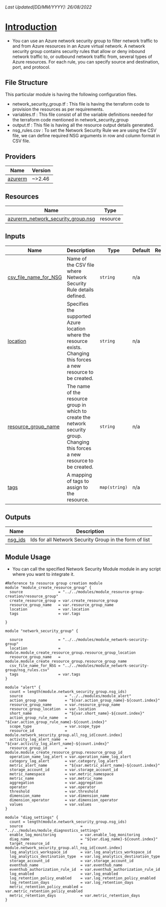 <!-- BEGIN_TF_DOCS -->
###### Last Updated[DD/MM/YYYY]: 26/08/2022
# <u> Introduction </u>
* You can use an Azure network security group to filter network traffic to and from Azure resources in an Azure virtual network. A network security group contains security rules that allow or deny inbound network traffic to, or outbound network traffic from, several types of Azure resources. For each rule, you can specify source and destination, port, and protocol.

## File Structure 
This particular module is having the following configuration files.
- network_security_group.tf : This file is having the terraform code to provision the resources as per requirements.
- variables.tf : This file consist of all the variable definitions needed for the terraform code mentioned in network_security_group
- output.tf : This file is having all the resource output details generated.
- nsg_rules.csv : To set the Network Security Rule we are using the CSV file, we can define required NSG arguments in row and column format in CSV file.

## Providers

| Name | Version |
|------|---------|
| <a name="provider_azurerm"></a> [azurerm](#provider\_azurerm) | ~>2.46 |

## Resources

| Name | Type |
|------|------|
| [azurerm_network_security_group.nsg](https://registry.terraform.io/providers/hashicorp/azurerm/latest/docs/resources/network_security_group) | resource |

## Inputs

| Name | Description | Type | Default | Required |
|------|-------------|------|---------|:--------:|
| <a name="input_csv_file_name_for_NSG"></a> [csv\_file\_name\_for\_NSG](#input\_csv\_file\_name\_for\_NSG) | Name of the CSV file where Network Security Rule details defined. | `string` | n/a | yes |
| <a name="input_location"></a> [location](#input\_location) | Specifies the supported Azure location where the resource exists. Changing this forces a new resource to be created. | `string` | n/a | yes |
| <a name="input_resource_group_name"></a> [resource\_group\_name](#input\_resource\_group\_name) | The name of the resource group in which to create the network security group. Changing this forces a new resource to be created. | `string` | n/a | yes |
| <a name="input_tags"></a> [tags](#input\_tags) | A mapping of tags to assign to the resource. | `map(string)` | n/a | yes |

## Outputs

| Name | Description |
|------|-------------|
| <a name="output_nsg_ids"></a> [nsg\_ids](#output\_nsg\_ids) | Ids for all Network Security Group in the form of list |

## Module Usage 
* You can call the specified Network Security Module module in any script where you want to integrate it.
```
#Reference to resource group creation module
module "module_create_resource_group" {
  source                = "../../modules/module_resource-group-creation/resource_group"
  create_resource_group = var.create_resource_group
  resource_group_name   = var.resource_group_name
  location              = var.location
  tags                  = var.tags

}

module "network_security_group" {

  source                = "../../modules/module_network-security-group"
  location              = module.module_create_resource_group.resource_group_location
  resource_group_name   = module.module_create_resource_group.resource_group_name
  csv_file_name_for_NSG = "../../modules/module_network-security-group/nsg_rules.csv"
  tags                  = var.tags
}

module "alert" {
  count = length(module.network_security_group.nsg_ids)
  source                   = "../../modules/module_alert"
  action_group_name        = "${var.action_group_name}-${count.index}"
  resource_group_name      = var.resource_group_name
  resource_group_location  = var.location
  short_name               = "${var.short_name}-${count.index}"
  action_group_rule_name   = "${var.action_group_rule_name}-${count.index}"
  scope_type               = var.scope_type
  resource_id              = module.network_security_group.all_nsg_id[count.index]
  activity_log_alert_name  = "${var.activity_log_alert_name}-${count.index}"
  resource_group_id        = module.module_create_resource_group.resource_group_id
  operation_name_log_alert = var.operation_name_log_alert
  category_log_alert       = var.category_log_alert
  metric_alert_name        = "${var.metric_alert_name}-${count.index}"
  storage_account_id       = var.storage_account_id
  metric_namespace         = var.metric_namespace
  metric_name              = var.metric_name
  aggregation              = var.aggregation
  operator                 = var.operator
  threshold                = var.threshold
  dimension_name           = var.dimension_name
  dimension_operator       = var.dimension_operator
  values                   = var.values
}

module "diag_settings" {
  count = length(module.network_security_group.nsg_ids)
  source                          = "../../modules/module_diagnostics_settings"
  enable_log_monitoring           = var.enable_log_monitoring
  diag_name                       = "${var.diag_name}-${count.index}"
  target_resource_id              = module.network_security_group.all_nsg_id[count.index]
  log_analytics_workspace_id      = var.log_analytics_workspace_id
  log_analytics_destination_type  = var.log_analytics_destination_type
  storage_account_id              = var.storage_account_id
  eventhub_name                   = var.eventhub_name
  eventhub_authorization_rule_id  = var.eventhub_authorization_rule_id
  log_enabled                     = var.log_enabled
  log_retention_policy_enabled    = var.log_retention_policy_enabled
  log_retention_days              = var.log_retention_days
  metric_retention_policy_enabled = var.metric_retention_policy_enabled
  metric_retention_days           = var.metric_retention_days
}

```

<!-- END_TF_DOCS -->